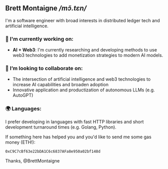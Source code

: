 ## Brett Montaigne  */mɔ̃.tɛn/*

I'm a software engineer with broad interests in distributed ledger tech and artificial intelligence.

### 🔭 I'm currently working on:

* **AI + Web3**: I'm currently researching and developing methods to use web3 technologies to add monetization strategies to modern AI models.  

### 🤝 I’m looking to collaborate on:

* The intersection of artificial intelligence and web3 technologies to increase AI capabilities and broaden adoption 
* Innovative application and productization of autonomous LLMs (e.g. AutoGPT)

### 🌍 Languages:
I prefer developing in languages with fast HTTP libraries and short development turnaround times (e.g. Golang, Python). 

If something here has helped you and you'd like to send me some gas money (ETH!):

`0xC9C7cBf63e22bDA1C6c6837AFa8e950a02bf148d`

Thanks, @BrettMontaigne
